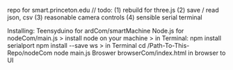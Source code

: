 repo for smart.princeton.edu
// todo:
(1) rebuild for three.js
(2) save / read json, csv
(3) reasonable camera controls
(4) sensible serial terminal

Installing:
Teensyduino for ardCom/smartMachine
Node.js for nodeCom/main.js
	> install node on your machine
		> in Terminal:
		npm install serialport
		npm install --save ws
		> in Terminal
		cd /Path-To-This-Repo/nodeCom
		node main.js
Broswer browserCom/index.html in browser to UI 